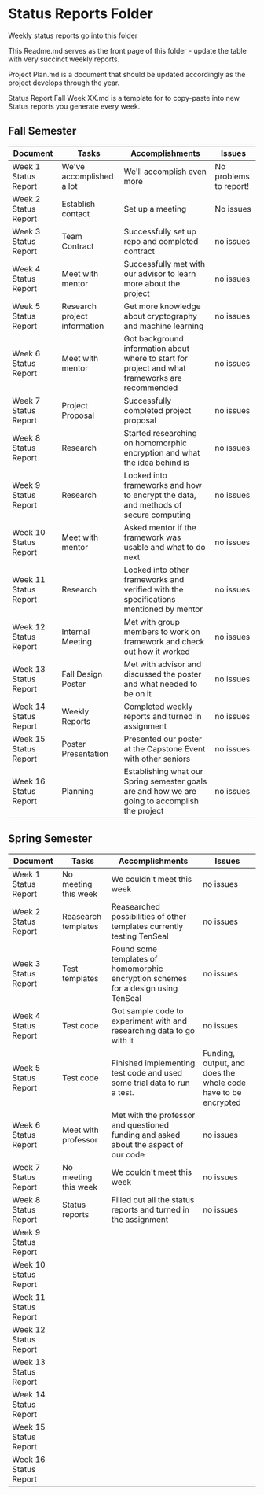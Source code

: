 # Status Reports Folder
Weekly status reports go into this folder

This Readme.md serves as the front page of this folder - update the table with very succinct weekly reports.

Project Plan.md is a document that should be updated accordingly as the project develops through the year.

Status Report Fall Week XX.md is a template for to copy-paste into new Status reports you generate every week.

## Fall Semester

| Document | Tasks | Accomplishments | Issues |
|---|---|---|---|
| Week 1 Status Report | We've accomplished a lot | We'll accomplish even more | No problems to report! |
| Week 2 Status Report | Establish contact| Set up a meeting | No issues|
| Week 3 Status Report | Team Contract| Successfully set up repo and completed contract| no issues|
| Week 4 Status Report |Meet with mentor | Successfully met with our advisor to learn more about the project| no issues |
| Week 5 Status Report |Research project information | Get more knowledge about cryptography and machine learning |no issues |
| Week 6 Status Report |Meet with mentor | Got background information about where to start for project and what frameworks are recommended|no issues |
| Week 7 Status Report |Project Proposal | Successfully completed project proposal| no issues |
| Week 8 Status Report |Research |Started researching on homomorphic encryption and what the idea behind is |no issues |
| Week 9 Status Report |Research |Looked into frameworks and how to encrypt the data, and methods of secure computing  |no issues |
| Week 10 Status Report |Meet with mentor |Asked mentor if the framework was usable and what to do next |no issues |
| Week 11 Status Report |Research |Looked into other frameworks and verified with the specifications mentioned by mentor  |no issues |
| Week 12 Status Report |Internal Meeting |Met with group members to work on framework and check out how it worked|no issues |
| Week 13 Status Report |Fall Design Poster |Met with advisor and discussed the poster and what needed to be on it |no issues |
| Week 14 Status Report |Weekly Reports | Completed weekly reports and turned in assignment |no issues|
| Week 15 Status Report |Poster Presentation  |Presented our poster at the Capstone Event with other seniors |no issues |
| Week 16 Status Report |Planning |Establishing what our Spring semester goals are and how we are going to accomplish the project |no issues |

## Spring Semester

| Document | Tasks | Accomplishments| Issues |
|---|---|---|---|
| Week 1 Status Report | No meeting this week | We couldn't meet this week | no issues |
| Week 2 Status Report | Reasearch templates | Reasearched possibilities of other templates currently testing TenSeal | no issues |
| Week 3 Status Report | Test templates | Found some templates of homomorphic encryption schemes for a design using TenSeal | no issues |
| Week 4 Status Report | Test code | Got sample code to experiment with and researching data to go with it | no issues |
| Week 5 Status Report | Test code | Finished implementing test code and used some trial data to run a test. | Funding, output, and does the whole code have to be encrypted |
| Week 6 Status Report | Meet with professor | Met with the professor and questioned funding and asked about the aspect of our code | no issues |
| Week 7 Status Report | No meeting this week | We couldn't meet this week | no issues |
| Week 8 Status Report | Status reports | Filled out all the status reports and turned in the assignment| no issues |
| Week 9 Status Report | | | |
| Week 10 Status Report | | | |
| Week 11 Status Report | | | |
| Week 12 Status Report | | | |
| Week 13 Status Report | | | |
| Week 14 Status Report | | | |
| Week 15 Status Report | | | |
| Week 16 Status Report | | | |
